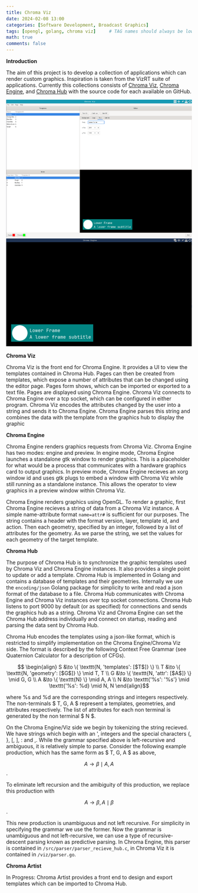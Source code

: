 ```yaml
---
title: Chroma Viz
date: 2024-02-08 13:00
categories: [Software Development, Broadcast Graphics]
tags: [opengl, golang, chroma viz]     # TAG names should always be lowercase
math: true
comments: false
---
```


**Introduction**

The aim of this project is to develop a collection of applications which can render custom graphics.
Inspiration is taken from the VizRT suite of applications.
Currently this collections consists of [Chroma Viz](https://github.com/jchilds0/chroma-viz), [Chroma Engine](https://github.com/jchilds0/chroma-engine), and [Chroma Hub](https://github.com/jchilds0/chroma-hub) with the source code for each available on GitHub.

<img src="/assets/chroma-viz.png" alt="Chroma Viz">

<img src="/assets/chroma-engine.png" alt="Chroma Engine">

**Chroma Viz**

Chroma Viz is the front end for Chroma Engine.
It provides a UI to view the templates contained in Chroma Hub.
Pages can then be created from templates, which expose a number of attributes that can be changed using the editor page.
Pages form shows, which can be imported or exported to a text file.
Pages are displayed using Chroma Engine.
Chroma Viz connects to Chroma Engine over a tcp socket, which can be configured in either program.
Chroma Viz encodes the attributes changed by the user into a string and sends it to Chroma Engine.
Chroma Engine parses this string and combines the data with the template from the graphics hub to display the graphic

**Chroma Engine**

Chroma Engine renders graphics requests from Chroma Viz.
Chroma Engine has two modes: engine and preview.
In engine mode, Chroma Engine launches a standalone gtk window to render graphics.
This is a placeholder for what would be a process that communicates with a hardware graphics card to output graphics.
In preview mode, Chroma Engine recieves an xorg window id and uses gtk plugs to embed a window with Chroma Viz while still running as a standalone instance.
This allows the operator to view graphics in a preview window within Chroma Viz.

Chroma Engine renders graphics using OpenGL.
To render a graphic, first Chroma Engine recieves a string of data from a Chroma Viz instance.
A simple name-attribute format `name=attr#` is sufficient for our purposes.
The string contains a header with the format version, layer, template id, and action.
Then each geometry, specified by an integer, followed by a list of attributes for the geometry.
As we parse the string, we set the values for each geometry of the target template.

**Chroma Hub**

The purpose of Chroma Hub is to synchronize the graphic templates used by Chroma Viz and Chroma Engine instances.
It also provides a single point to update or add a template.
Chroma Hub is implemented in Golang and contains a database of templates and their geometries.
Internally we use the `encoding/json` Golang package for simplicity to write and read a json format of the database to a file.
Chroma Hub communicates with Chroma Engine and Chroma Viz instances over tcp socket connections.
Chroma Hub listens to port 9000 by default (or as specified) for connections and sends the graphics hub as a string.
Chroma Viz and Chroma Engine can set the Chroma Hub address individually and connect on startup, reading and parsing the data sent by Chroma Hub.

Chroma Hub encodes the templates using a json-like format, which is restricted to simplify implementation on the Chroma Engine/Chroma Viz side.
The format is described by the following Context Free Grammar (see Quaternion Calculator for a description of CFGs).

$$ \begin{align}
S &\to \{ \texttt{N, 'templates': [$T$]} \} \\
T &\to \{ \texttt{N, 'geometry': [$G$]} \} \mid T, T \\
G &\to \{ \texttt{N, 'attr': [$A$]} \} \mid G, G \\
A &\to \{ \texttt{N} \} \mid A, A \\
N &\to \texttt{'%s': '%s'} \mid \texttt{'%s': %d} \mid N, N
\end{align}$$

where %s and %d are the corresponding strings and integers respectively.
The non-terminals $ T, G, A $ represent a templates, geometries, and attributes respectively.
The list of attributes for each non terminal is generated by the non terminal $ N $.

On the Chroma Engine/Viz side we begin by tokenizing the string recieved.
We have strings which begin with an ', integers and the special characters {, }, [, ], : and ,.
While the grammar specified above is left-recursive and ambiguous, it is relatively simple to parse.
Consider the following example production, which has the same form as $ T, G, A $ as above,

$$ A \to \beta \mid A, A $$.

To eliminate left recursion and the amibiguity of this production, we replace this production with

$$ A \to \beta, A \mid \beta $$.

This new production is unambiguous and not left recursive.
For simplicity in specifying the grammar we use the former.
Now the grammar is unambiguous and not left-recursive, we can use a type of recursive-descent parsing known as predictive parsing.
In Chroma Engine, this parser is contained in `/src/parser/parser_recieve_hub.c`, in Chroma Viz it is contained in `/viz/parser.go`.

**Chroma Artist**

In Progress: Chroma Artist provides a front end to design and export templates which can be imported to Chroma Hub.
